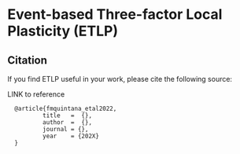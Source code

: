 # Event-based Three-factor Local Plasticity (ETLP)

## Citation

If you find ETLP useful in your work, please cite the following source:

LINK to reference

```
  @article{fmquintana_etal2022,
          title   =  {},
          author  =  {},
          journal = {},
          year    = {202X}
  }
```